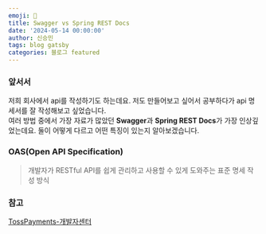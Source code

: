 ```yaml
---
emoji: 🧢
title: Swagger vs Spring REST Docs
date: '2024-05-14 00:00:00'
author: 신승민
tags: blog gatsby 
categories: 블로그 featured
---
```


### 앞서서

저희 회사에서 api를 작성하기도 하는데요. 저도 만들어보고 싶어서 공부하다가 api 명세서를 잘 작성해보고 싶었습니다.  
여러 방법 중에서 가장 자료가 많았던 **Swagger**과 **Spring REST Docs**가 가장 인상깊었는데요.
둘이 어떻게 다르고 어떤 특징이 있는지 알아보겠습니다.

### OAS(Open API Specification)
> 개발자가 RESTful API를 쉽게 관리하고 사용할 수 있게 도와주는 표준 명세 작성 방식



### 참고
[TossPayments-개발자센터](https://docs.tosspayments.com/resources/glossary/oas)
```toc

```